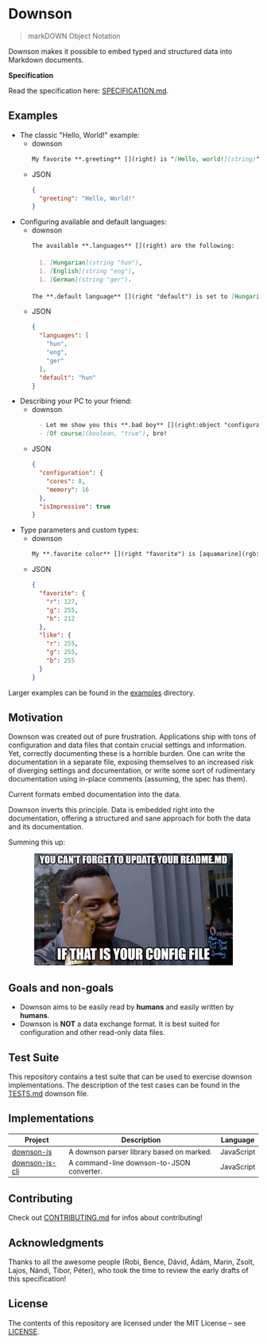 # Downson

> markDOWN Object Notation

Downson makes it possible to embed typed and structured data into Markdown documents.

**Specification**

Read the specification here: [SPECIFICATION.md](SPECIFICATION.md).

## Examples

  * The classic "Hello, World!" example:
    * downson
      ~~~~Markdown
      My favorite **.greeting** [](right) is "[Hello, world!](string)".
      ~~~~
    * JSON
      ~~~~JSON
      {
        "greeting": "Hello, World!"
      }
      ~~~~
  * Configuring available and default languages:
    * downson
      ~~~~Markdown
      The available **.languages** [](right) are the following:

        1. [Hungarian](string "hun"),
        1. [English](string "eng"),
        1. [German](string "ger").

      The **.default language** [](right "default") is set to [Hungarian](string "hun").
      ~~~~
    * JSON
      ~~~~JSON
      {
        "languages": [
          "hun",
          "eng",
          "ger"
        ],
        "default": "hun"
      }
      ~~~~
  * Describing your PC to your friend:
    * downson
      ~~~~Markdown
        - Let me show you this **.bad boy** [](right:object "configuration")! It has [8](int) **.cores** [](left) and [16](int) gigs of **.memory** [](left)! []($) **.Impressive** [](right "isImpressive"), huh?
        - [Of course](boolean, "true"), bro!
      ~~~~
    * JSON
      ~~~~JSON
      {
        "configuration": {
          "cores": 8,
          "memory": 16
        },
        "isImpressive": true
      }
      ~~~~
  * Type parameters and custom types:
    * downson
      ~~~~Markdown
      My **.favorite color** [](right "favorite") is [aquamarine](rgb:mode=string), but I also **.like** [](right) [#FFFFFF](rgb:mode=hex).
      ~~~~
    * JSON
      ~~~~JSON
      {
        "favorite": {
          "r": 127,
          "g": 255,
          "b": 212
        },
        "like": {
          "r": 255,
          "g": 255,
          "b": 255
        }
      }
      ~~~~

Larger examples can be found in the [examples](examples) directory.

## Motivation

Downson was created out of pure frustration. Applications ship with tons of configuration and data files that contain crucial settings and information. Yet, correctly documenting these is a horrible burden. One can write the documentation in a separate file, exposing themselves to an increased risk of diverging settings and documentation, or write some sort of rudimentary documentation using in-place comments (assuming, the spec has them).

Current formats embed documentation into the data.

Downson inverts this principle. Data is embedded right into the documentation, offering a structured and sane approach for both the data and its documentation.

Summing this up:

<div align="center">

![Roll safe your configuration!](img/roll-safe.jpg)

</div>

## Goals and non-goals

  * Downson aims to be easily read by **humans** and easily written by **humans**.
  * Downson is **NOT** a data exchange format. It is best suited for configuration and other read-only data files.

## Test Suite

This repository contains a test suite that can be used to exercise downson implementations. The description of the test cases can be found in the [TESTS.md](TESTS.md) downson file.

## Implementations

| Project                                                      | Description                               | Language   |
|--------------------------------------------------------------|-------------------------------------------|:----------:|
| [downson-js](https://github.com/battila7/downson-js)         | A downson parser library based on marked. | JavaScript |
| [downson-js-cli](https://github.com/battila7/downson-js-cli) | A command-line downson-to-JSON converter. | JavaScript |

## Contributing

Check out [CONTRIBUTING.md](CONTRIBUTING.md) for infos about contributing!

## Acknowledgments

Thanks to all the awesome people (Robi, Bence, Dávid, Ádám, Marin, Zsolt, Lajos, Nándi, Tibor, Péter), who took the time to review the early drafts of this specification!

## License

The contents of this repository are licensed under the MIT License – see [LICENSE](LICENSE).
